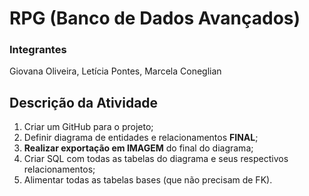 # RPG (Banco de Dados Avançados)

### Integrantes
Giovana Oliveira, Letícia Pontes, Marcela Coneglian

## Descrição da Atividade
1. Criar um GitHub para o projeto;
2. Definir diagrama de entidades e relacionamentos **FINAL**;
3. **Realizar exportação em IMAGEM** do final do diagrama;
4. Criar SQL com todas as tabelas do diagrama e seus respectivos relacionamentos;
5. Alimentar todas as tabelas bases (que não precisam de FK).
